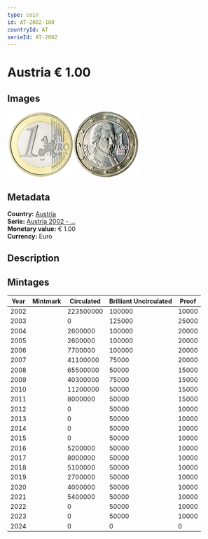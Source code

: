 ```yaml
---
type: coin
id: AT-2002-100
countryId: AT
serieId: AT-2002
---
```


# Austria € 1.00

## Images

<img src="../../../Images/common-2002-100.webp" height="150" alt="Front image"><img src="Images/austria-2002-100.webp" height="150" alt="Back image">

## Metadata

**Country:** [Austria](../index.md)\
**Serie:** [Austria 2002 - ...](index.md)\
**Monetary value:** € 1.00\
**Currency:** Euro

## Description

## Mintages

| Year | Mintmark | Circulated | Brilliant Uncirculated | Proof |
| ---- | -------- | ---------- | ---------------------- | ----- |
| 2002 |          | 223500000  | 100000                 | 10000 |
| 2003 |          | 0          | 125000                 | 25000 |
| 2004 |          | 2600000    | 100000                 | 20000 |
| 2005 |          | 2600000    | 100000                 | 20000 |
| 2006 |          | 7700000    | 100000                 | 20000 |
| 2007 |          | 41100000   | 75000                  | 20000 |
| 2008 |          | 65500000   | 50000                  | 15000 |
| 2009 |          | 40300000   | 75000                  | 15000 |
| 2010 |          | 11200000   | 50000                  | 15000 |
| 2011 |          | 8000000    | 50000                  | 15000 |
| 2012 |          | 0          | 50000                  | 10000 |
| 2013 |          | 0          | 50000                  | 10000 |
| 2014 |          | 0          | 50000                  | 10000 |
| 2015 |          | 0          | 50000                  | 10000 |
| 2016 |          | 5200000    | 50000                  | 10000 |
| 2017 |          | 8000000    | 50000                  | 10000 |
| 2018 |          | 5100000    | 50000                  | 10000 |
| 2019 |          | 2700000    | 50000                  | 10000 |
| 2020 |          | 4000000    | 50000                  | 10000 |
| 2021 |          | 5400000    | 50000                  | 10000 |
| 2022 |          | 0          | 50000                  | 10000 |
| 2023 |          | 0          | 50000                  | 10000 |
| 2024 |          | 0          | 0                      | 0     |

